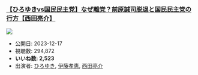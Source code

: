 ### [【ひろゆきvs国民民主党】なぜ離党？前原誠司脱退と国民民主党の行方【西田亮介】](https://www.youtube.com/watch?v=vxZnNKyHq9Q)
[![](https://img.youtube.com/vi/vxZnNKyHq9Q/sddefault.jpg)](https://www.youtube.com/watch?v=vxZnNKyHq9Q)
-   公開日: 2023-12-17
-   視聴数: 294,872
-   **いいね数: 2,523**
-   出演者: [ひろゆき](/rehacq_fan/people/ひろゆき "wikilink"), [伊藤孝恵](/rehacq_fan/people/伊藤孝恵 "wikilink"), [西田亮介](/rehacq_fan/people/西田亮介 "wikilink")
